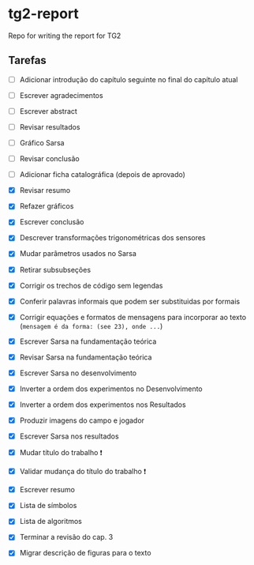 # tg2-report
Repo for writing the report for TG2 

## Tarefas
- [ ] Adicionar introdução do capítulo seguinte no final do capítulo atual
- [ ] Escrever agradecimentos
- [ ] Escrever abstract
- [ ] Revisar resultados
- [ ] Gráfico Sarsa
- [ ] Revisar conclusão
- [ ] Adicionar ficha catalográfica (depois de aprovado)
- [x] Revisar resumo
- [x] Refazer gráficos
- [x] Escrever conclusão
- [x] Descrever transformações trigonométricas dos sensores
- [x] Mudar parâmetros usados no Sarsa
- [x] Retirar subsubseções
- [x] Corrigir os trechos de código sem legendas
- [x] Conferir palavras informais que podem ser substituidas por formais
- [x] Corrigir equações e formatos de mensagens para incorporar ao texto (`mensagem é da forma: (see 23), onde ...`)
- [x] Escrever Sarsa na fundamentação teórica
- [x] Revisar Sarsa na fundamentação teórica
- [x] Escrever Sarsa no desenvolvimento
- [x] Inverter a ordem dos experimentos no Desenvolvimento
- [x] Inverter a ordem dos experimentos nos Resultados
- [x] Produzir imagens do campo e jogador
- [x] Escrever Sarsa nos resultados
- [x] Mudar título do trabalho ❗️
- [x] Validar mudança do título do trabalho ❗️
- [x] Escrever resumo
- [x] Lista de símbolos
- [x] Lista de algoritmos
- [x] Terminar a revisão do cap. 3
- [x] Migrar descrição de figuras para o texto

